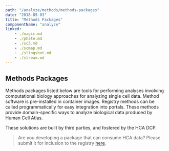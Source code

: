```yaml
---
path: "/analyze/methods/methods-packages"
date: "2018-05-03"
title: "Methods Packages"
componentName: "analyze"
linked:
    - ./magic.md
    - ./phate.md
    - ./sc3.md
    - ./scmap.md
    - ./slingshot.md
    - ./stream.md
---
```


##  Methods Packages

Methods packages listed below are tools for performing analyses involving computational biology approaches for analyzing single cell data. Method software is pre-installed in container images. Registry methods can be called programmatically for easy integration into portals. These methods provide domain-specific ways to analyze biological data produced by Human Cell Atlas.

These solutions are built by third parties, and fostered by the HCA DCP.

>Are you developing a package that can consume HCA data? Please submit it for inclusion to the registry [here](https://github.com/HumanCellAtlas/data-portal-content/issues/new/?template=submit-method-package.md).
